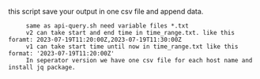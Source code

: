 this script save your output in one csv file and append data.
        
         same as api-query.sh need variable files *.txt
         v2 can take start and end time in time_range.txt. like this foramt: 2023-07-19T11:20:00Z,2023-07-19T11:30:00Z
         v1 can take start time until now in time_range.txt like this format: '2023-07-19T11:20:00Z'
         In seperator version we have one csv file for each host name and install jq package. 
